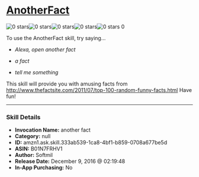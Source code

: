 # [AnotherFact](http://alexa.amazon.com/#skills/amzn1.ask.skill.333ab539-1ca8-4bf1-b859-0708a677be5d)
![0 stars](../../images/ic_star_border_black_18dp_1x.png)![0 stars](../../images/ic_star_border_black_18dp_1x.png)![0 stars](../../images/ic_star_border_black_18dp_1x.png)![0 stars](../../images/ic_star_border_black_18dp_1x.png)![0 stars](../../images/ic_star_border_black_18dp_1x.png) 0

To use the AnotherFact skill, try saying...

* *Alexa, open another fact*

* *a fact*

* *tell me something*

This skill will provide you with amusing facts from http://www.thefactsite.com/2011/07/top-100-random-funny-facts.html
Have fun!

***

### Skill Details

* **Invocation Name:** another fact
* **Category:** null
* **ID:** amzn1.ask.skill.333ab539-1ca8-4bf1-b859-0708a677be5d
* **ASIN:** B01N7FRHV1
* **Author:** Softmil
* **Release Date:** December 9, 2016 @ 02:19:48
* **In-App Purchasing:** No
